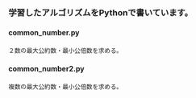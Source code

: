 ### 学習したアルゴリズムをPythonで書いています。

#### common_number.py
    ２数の最大公約数・最小公倍数を求める。

#### common_number2.py
    複数の最大公約数・最小公倍数を求める。